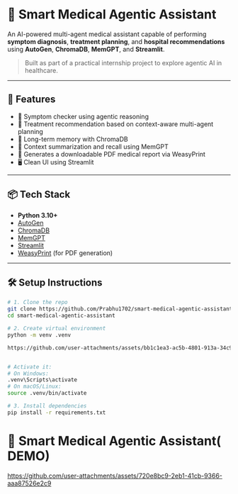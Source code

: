 



# 🧠 Smart Medical Agentic Assistant

An AI-powered multi-agent medical assistant capable of performing **symptom diagnosis**, **treatment planning**, and **hospital recommendations** using **AutoGen**, **ChromaDB**, **MemGPT**, and **Streamlit**.

> Built as part of a practical internship project to explore agentic AI in healthcare.

---

## 🚀 Features

- 🔬 Symptom checker using agentic reasoning
- 💊 Treatment recommendation based on context-aware multi-agent planning
- 🧠 Long-term memory with ChromaDB
- 🧠 Context summarization and recall using MemGPT
- 📄 Generates a downloadable PDF medical report via WeasyPrint
- 🖥️ Clean UI using Streamlit

---

## 📦 Tech Stack

- **Python 3.10+**
- [AutoGen](https://github.com/microsoft/autogen)
- [ChromaDB](https://www.trychroma.com/)
- [MemGPT](https://github.com/cpacker/MemGPT)
- [Streamlit](https://streamlit.io/)
- [WeasyPrint](https://weasyprint.org/) (for PDF generation)


---

## 🛠️ Setup Instructions

```bash
# 1. Clone the repo
git clone https://github.com/Prabhu1702/smart-medical-agentic-assistant.git
cd smart-medical-agentic-assistant

# 2. Create virtual environment
python -m venv .venv    

https://github.com/user-attachments/assets/bb1c1ea3-ac5b-4801-913a-34c930e66f3a


# Activate it:
# On Windows:
.venv\Scripts\activate
# On macOS/Linux:
source .venv/bin/activate

# 3. Install dependencies
pip install -r requirements.txt
```

# 🧠 Smart Medical Agentic Assistant( DEMO)
https://github.com/user-attachments/assets/720e8bc9-2eb1-41cb-9366-aaa87526e2c9
